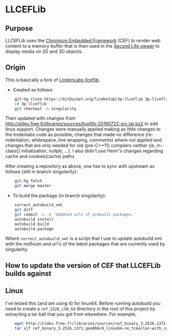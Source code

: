 # LLCEFLib #

## Purpose

LLCEFLib uses the [Chromium Embedded Framework](https://en.wikipedia.org/wiki/Chromium_Embedded_Framework) (CEF) to render web content to a memory buffer that is then used in the [Second Life viewer](http://secondlife.com) to display media on 2D and 3D objects.

## Origin

This is basically a fork of [LindenLabs llceflib](https://bitbucket.org/lindenlab/3p-llceflib).

* Created as follows:

```bash
    git-hg clone https://bitbucket.org/lindenlab/3p-llceflib 3p-llceflib
    cd 3p-llceflib
    git checkout -b singularity
```

  Then updated with changes from http://sldev.free.fr/libraries/sources/llceflib-20160722-src.tar.bz2
  to add linux support. Changes were manually applied making as little changes to the lindenlabs
  code as possible; changes that made no difference (re-indentation, whitespace, line wrapping,
  comments) where not applied and changes that are only needed for old (pre-C++11) compilers neither
  (ie, in-class{} initialization, nullptr, ...). I also didn't use Henri's changes regarding cache
  and cookies(cache) paths.

  After creating a repository as above, one has to sync with upstream as follows (still in branch singularity):
```bash
    git-hg fetch
    git merge master
```

* To build the package (in branch singularity):

```bash
    correct_autobuild_xml
    git diff
    git commit -a -m 'Updated urls of prebuilt packages.'
    autobuild install
    autobuild build
    autobuild package
```

  Where `correct_autobuild_xml` is a script that I use
  to update autobuild.xml with the md5sum and url's of the latest
  packages that are currently used by singularity.

## How to update the version of CEF that LLCEFLib builds against

## Linux

I've tested this (and am using it) for linux64.
Before running autobuild you need to create a `cef_2526_LIN_64`
directory in the root of this project by extracting a tar ball
that you got from elsewhere. For example,
```bash
    wget http://sldev.free.fr/libraries/sources/cef_binary_3.2526.1371.gea9b6c8_linux64-no_tcmalloc-with_codecs.tar.bz2
    tar xjf cef_binary_3.2526.1371.gea9b6c8_linux64-no_tcmalloc-with_codecs.tar.bz2
```
